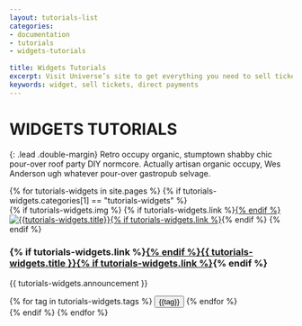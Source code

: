 ```yaml
---
layout: tutorials-list
categories:
- documentation
- tutorials
- widgets-tutorials
 
title: Widgets Tutorials
excerpt: Visit Universe’s site to get everything you need to sell tickets directly on your website at no additional cost.
keywords: widget, sell tickets, direct payments
---
```



# WIDGETS TUTORIALS

{: .lead .double-margin}
Retro occupy organic, stumptown shabby chic pour-over roof party DIY normcore. Actually artisan organic occupy, Wes Anderson ugh whatever pour-over gastropub selvage.

<div class="col-xs-12 col-sm-12 col-md-9 col-lg-9 comntent">
{% for tutorials-widgets in site.pages %}
    {% if tutorials-widgets.categories[1] == "tutorials-widgets" %}
        <div class="tutorials-article">
            {% if tutorials-widgets.img %}
                {% if tutorials-widgets.link %}<a href="{{ tutorials-widgets.link }}">{% endif %}<img src="{{ tutorials-widgets.img }}" class="image" alt="{{tutorials-widgets.title}}"/>{% if tutorials-widgets.link %}</a>{% endif %}
            {% endif %}
            <div class="announcement">
                <h3>{% if tutorials-widgets.link %}<a href="{{ tutorials-widgets.link }}">{% endif %}{{ tutorials-widgets.title }}{% if tutorials-widgets.link %}</a>{% endif %}</h3>
                <p>{{ tutorials-widgets.announcement }}</p>
            </div>
            <div class="tags">
                {% for tag in tutorials-widgets.tags %}
                    <button class="tag-btn" tag="{{tag}}">{{tag}}</button>
                {% endfor %}
            </div>
        </div>
    {% endif %}
{% endfor %}
</div>